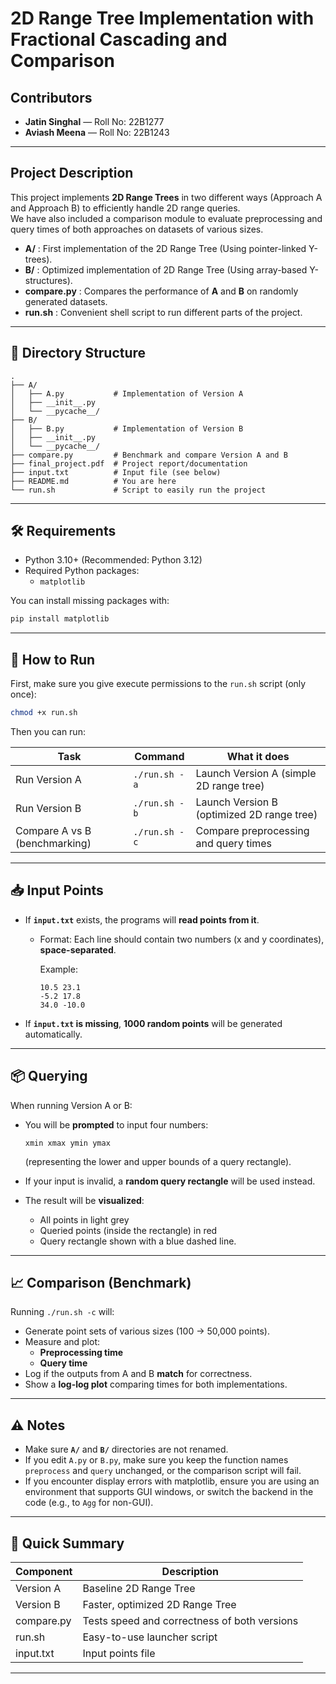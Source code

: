 # **2D Range Tree Implementation with Fractional Cascading and Comparison**

## **Contributors**
- **Jatin Singhal** — Roll No: 22B1277
- **Aviash Meena** — Roll No: 22B1243

---

## **Project Description**

This project implements **2D Range Trees** in two different ways (Approach A and Approach B) to efficiently handle 2D range queries.  
We have also included a comparison module to evaluate preprocessing and query times of both approaches on datasets of various sizes.

- **A/** : First implementation of the 2D Range Tree (Using pointer-linked Y-trees).
- **B/** : Optimized implementation of 2D Range Tree (Using array-based Y-structures).
- **compare.py** : Compares the performance of **A** and **B** on randomly generated datasets.
- **run.sh** : Convenient shell script to run different parts of the project.

---

## 📂 Directory Structure

```
.
├── A/
│   ├── A.py           # Implementation of Version A
│   ├── __init__.py
│   └── __pycache__/
├── B/
│   ├── B.py           # Implementation of Version B
│   ├── __init__.py
│   └── __pycache__/
├── compare.py         # Benchmark and compare Version A and B
├── final_project.pdf  # Project report/documentation
├── input.txt          # Input file (see below)
├── README.md          # You are here
└── run.sh             # Script to easily run the project
```

---

## 🛠 Requirements

- Python 3.10+ (Recommended: Python 3.12)
- Required Python packages:
  - `matplotlib`

You can install missing packages with:

```bash
pip install matplotlib
```

---

## 🚀 How to Run

First, make sure you give execute permissions to the `run.sh` script (only once):

```bash
chmod +x run.sh
```

Then you can run:

| Task                          | Command       | What it does                               |
| ----------------------------- | ------------- | ------------------------------------------ |
| Run Version A                 | `./run.sh -a` | Launch Version A (simple 2D range tree)    |
| Run Version B                 | `./run.sh -b` | Launch Version B (optimized 2D range tree) |
| Compare A vs B (benchmarking) | `./run.sh -c` | Compare preprocessing and query times      |

---

## 📥 Input Points

- If **`input.txt`** exists, the programs will **read points from it**.

  - Format: Each line should contain two numbers (x and y coordinates), **space-separated**.

    Example:

    ```
    10.5 23.1
    -5.2 17.8
    34.0 -10.0
    ```

- If **`input.txt` is missing**, **1000 random points** will be generated automatically.

---

## 📦 Querying

When running Version A or B:

- You will be **prompted** to input four numbers:

  ```
  xmin xmax ymin ymax
  ```

  (representing the lower and upper bounds of a query rectangle).

- If your input is invalid, a **random query rectangle** will be used instead.

- The result will be **visualized**:
  - All points in light grey
  - Queried points (inside the rectangle) in red
  - Query rectangle shown with a blue dashed line.

---

## 📈 Comparison (Benchmark)

Running `./run.sh -c` will:

- Generate point sets of various sizes (100 → 50,000 points).
- Measure and plot:
  - **Preprocessing time**
  - **Query time**
- Log if the outputs from A and B **match** for correctness.
- Show a **log-log plot** comparing times for both implementations.

---

## ⚠️ Notes

- Make sure **`A/`** and **`B/`** directories are not renamed.
- If you edit `A.py` or `B.py`, make sure you keep the function names `preprocess` and `query` unchanged, or the comparison script will fail.
- If you encounter display errors with matplotlib, ensure you are using an environment that supports GUI windows, or switch the backend in the code (e.g., to `Agg` for non-GUI).

---

## 🧠 Quick Summary

| Component  | Description                                  |
| ---------- | -------------------------------------------- |
| Version A  | Baseline 2D Range Tree                       |
| Version B  | Faster, optimized 2D Range Tree              |
| compare.py | Tests speed and correctness of both versions |
| run.sh     | Easy-to-use launcher script                  |
| input.txt  | Input points file                            |

---
